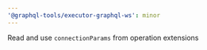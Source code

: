 ```yaml
---
'@graphql-tools/executor-graphql-ws': minor
---
```


Read and use `connectionParams` from operation extensions
